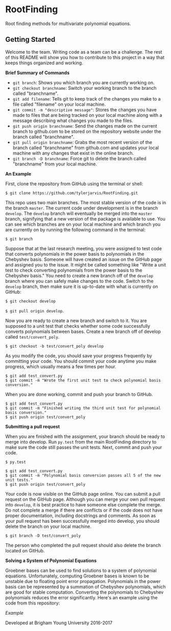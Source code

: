 # RootFinding

Root finding methods for multivariate polynomial equations.

## Getting Started

Welcome to the team.
Writing code as a team can be a challenge.
The rest of this README will show you how to contribute to this project in a way that keeps things organized and working.

**Brief Summary of Commands**

- `git branch`: Shows you which branch you are currently working on.
- `git checkout branchname`: Switch your working branch to the branch called "branchname".
- `git add filename`: Tells git to keep track of the changes you make to a file called "filename" on your local machine.
- `git commit -m "descriptive message"`: Stores the changes you have made to files that are being tracked on your local machine along with a message describing what changes you made to the files.
- `git push origin branchname`: Send the changes made on the current branch to github.com to be stored on the repository website under the branch called "branchname".
- `git pull origin branchname`: Grabs the most recent version of the branch called "branchname" from github.com and updates your local machine with any changes that exist in the online branch.
- `git branch -D branchname`: Force git to delete the branch called "branchname" from your local machine.

**An Example**

First, clone the repository from GitHub using the terminal or shell:

`$ git clone https://github.com/tylerjarvis/RootFinding.git`

This repo uses two main branches.
The most stable version of the code is in the branch `master`.
The current code under development is in the branch `develop`.
The `develop` branch will eventually be merged into the `master` branch, signifying that a new version of the package is available to use. You can see which branches are on your local machine and which branch you are currently on by running the following command in the terminal:

`$ git branch`

Suppose that at the last research meeting, you were assigned to test code that converts polynomials in the power basis to polynomials in the Chebyshev basis.
Someone will have created an issue on the GitHub page and assigned you to the issue.
It might be called something like "Write a unit test to check converting polynomials from the power basis to the Chebyshev basis."
You need to create a new branch off of the `develop` branch where you can safely make changes to the code.
Switch to the `develop` branch, then make sure it is up-to-date with what is currently on GitHub:

`$ git checkout develop`

`$ git pull origin develop`.

Now you are ready to create a new branch and switch to it.
You are supposed to a unit test that checks whether some code successfully converts polynomials between bases.
Create a new branch off of develop called `test/convert_poly`.

`$ git checkout -b test/convert_poly develop`

As you modify the code, you should save your progress frequently by committing your code.
You should commit your code anytime you make progress, which usually means a few times per hour.

```
$ git add test_convert.py
$ git commit -m "Wrote the first unit test to check polynomial basis conversion."
```

When you are done working, commit and push your branch to GitHub.

```
$ git add test_convert.py
$ git commit -m "Finished writing the third unit test for polynomial basis conversion."
$ git push origin test/convert_poly
```

**Submitting a pull request**

When you are finished with the assignment, your branch should be ready to merge into develop.
Run `py.test` from the main RootFinding directory to make sure the code still passes the unit tests.
Next, commit and push your code.

`$ py.test`

```
$ git add test_convert.py
$ git commit -m "Polynomial basis conversion passes all 5 of the new unit tests."
$ git push origin test/convert_poly
```

Your code is now visible on the GitHub page online.
You can submit a pull request on the GitHub page.
Although you can merge your own pull request into `develop`, it is best practice to have someone else complete the merge.
Do not complete a merge if there are conflicts or if the code does not have proper documentation, including docstrings and comments.
As soon as your pull request has been successfully merged into develop, you should delete the branch on your local machine.

`$ git branch -D test/convert_poly`

The person who completed the pull request should also delete the branch located on GitHub.

**Solving a System of Polynomial Equations**

Groebner bases can be used to find solutions to a system of polynomial equations.
Unfortunately, computing Groebner bases is known to be unstable due to floating point error propagation.
Polynomials in the power basis can be represented by a summation of Chebyshev polynomials, which are good for stable computation.
Converting the polynomials to Chebyshev polynomials reduces the error significantly.
Here's an example using the code from this repository:

*Example*

Developed at Brigham Young University 2016-2017
